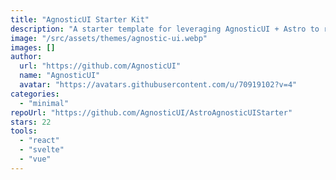 ```yaml
---
title: "AgnosticUI Starter Kit"
description: "A starter template for leveraging AgnosticUI + Astro to render React, Vue 3, and Svelte. Themable via CSS custom properties."
image: "/src/assets/themes/agnostic-ui.webp"
images: []
author:
  url: "https://github.com/AgnosticUI"
  name: "AgnosticUI"
  avatar: "https://avatars.githubusercontent.com/u/70919102?v=4"
categories:
  - "minimal"
repoUrl: "https://github.com/AgnosticUI/AstroAgnosticUIStarter"
stars: 22
tools:
  - "react"
  - "svelte"
  - "vue"
---
```

